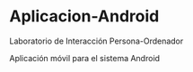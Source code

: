 # Aplicacion-Android
Laboratorio de Interacción Persona-Ordenador

Aplicación móvil para el sistema Android

